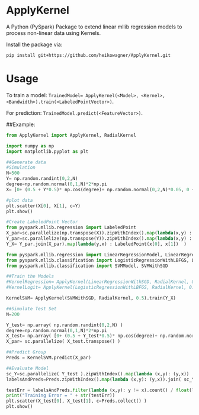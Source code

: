 # ApplyKernel
A Python (PySpark) Package to extend linear mllib regression models to process non-linear data using Kernels.

Install the package via:
```
pip install git+https://github.com/heikowagner/ApplyKernel.git
```

# Usage
To train a model:
`TrainedModel= ApplyKernel(<Model>, <Kernel>, <Bandwidth>).train(<LabeledPointVector>)`.

For prediction:
`TrainedModel.predict(<FeatureVector>)`.

##Example:
```python
from ApplyKernel import ApplyKernel, RadialKernel

import numpy as np
import matplotlib.pyplot as plt

##Generate data
#Simulation
N=500
Y= np.random.randint(0,2,N)
degree=np.random.normal(0,1,N)*2*np.pi
X= [0+ (0.5 + Y*0.5)* np.cos(degree)+ np.random.normal(0,2,N)*0.05, 0 + (0.5 + Y*0.5)*np.sin(degree)+ np.random.normal(0,2,N)*0.05   ]

#plot data
plt.scatter(X[0], X[1], c=Y)
plt.show()

#Create LabeledPoint Vector
from pyspark.mllib.regression import LabeledPoint
X_par=sc.parallelize(np.transpose(X)).zipWithIndex().map(lambda(x,y) : (y,x) )
Y_par=sc.parallelize(np.transpose(Y)).zipWithIndex().map(lambda(x,y) : (y,x) )
Y_X= Y_par.join(X_par).map(lambda(y,x) : LabeledPoint(x[0], x[1])  )

from pyspark.mllib.regression import LinearRegressionModel, LinearRegressionWithSGD
from pyspark.mllib.classification import LogisticRegressionWithLBFGS, LogisticRegressionModel
from pyspark.mllib.classification import SVMModel, SVMWithSGD

##Train the Models
#KernelRegression= ApplyKernel(LinearRegressionWithSGD, RadialKernel, 0.5).train(Y_X)
#KernelLogit= ApplyKernel(LogisticRegressionWithLBFGS, RadialKernel, 0.5).train(Y_X)

KernelSVM= ApplyKernel(SVMWithSGD, RadialKernel, 0.5).train(Y_X)

##Simulate Test Set
N=200

Y_test= np.array( np.random.randint(0,2,N) )
degree=np.random.normal(0,1,N)*2*np.pi
X_test= np.array( [0+ (0.5 + Y_test*0.5)* np.cos(degree)+ np.random.normal(0,2,N)*0.05, 0 + (0.5 + Y_test*0.5)*np.sin(degree)+ np.random.normal(0,2,N)*0.05   ])
X_par= sc.parallelize( X_test.transpose() )

##Predict Group
Preds = KernelSVM.predict(X_par)

##Evaluate Model
sc_Y=sc.parallelize( Y_test ).zipWithIndex().map(lambda (x,y): (y,x))
labelsAndPreds=Preds.zipWithIndex().map(lambda (x,y): (y,x)).join( sc_Y ).map(lambda (x,y): y)

testErr = labelsAndPreds.filter(lambda (x,y): y != x).count() / float(labelsAndPreds.count())
print("Training Error = " + str(testErr))
plt.scatter(X_test[0], X_test[1], c=Preds.collect() )
plt.show()

```
